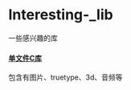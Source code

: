 # Interesting-_lib
一些感兴趣的库

#### [单文件C库](https://github.com/nothings/single_file_libs)
  包含有图片、truetype、3d、音频等
